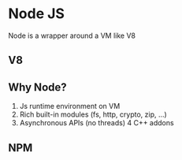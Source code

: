# Node JS

Node is a wrapper around a VM like V8
## V8

## Why Node?

1. Js runtime environment on VM
2. Rich built-in modules (fs, http, crypto, zip, ...)
3. Asynchronous APIs (no threads)
4 C++ addons

## NPM

